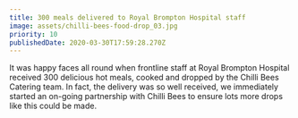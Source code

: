 ```yaml
---
title: 300 meals delivered to Royal Brompton Hospital staff
image: assets/chilli-bees-food-drop_03.jpg
priority: 10
publishedDate: 2020-03-30T17:59:28.270Z
---
```

It was happy faces all round when frontline staff at Royal Brompton Hospital received 300 delicious hot meals, cooked and dropped by the Chilli Bees Catering team. In fact, the delivery was so well received, we immediately started an on-going partnership with Chilli Bees to ensure lots more drops like this could be made.